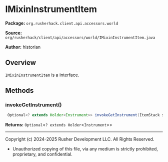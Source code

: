 # IMixinInstrumentItem

**Package:** `org.rusherhack.client.api.accessors.world`

**Source:** `org/rusherhack/client/api/accessors/world/IMixinInstrumentItem.java`

**Author:** historian



## Overview

`IMixinInstrumentItem` is a interface.

## Methods

### invokeGetInstrument()

```java
 Optional<? extends Holder<Instrument>> invokeGetInstrument(ItemStack stack, HolderLookup.Provider arg2)
```

**Returns:** `Optional`<`? extends Holder`<`Instrument`>>

---

Copyright (c) 2024-2025 Rusher Development LLC. All Rights Reserved.
* Unauthorized copying of this file, via any medium is strictly prohibited, proprietary, and confidential.
